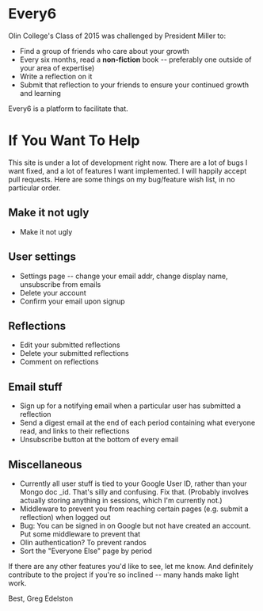 # Every6
Olin College's Class of 2015 was challenged by President Miller to:

- Find a group of friends who care about your growth
- Every six months, read a **non-fiction** book -- preferably one outside of your area of expertise)
- Write a reflection on it
- Submit that reflection to your friends to ensure your continued growth and learning

Every6 is a platform to facilitate that.

# If You Want To Help
This site is under a lot of development right now. There are a lot of bugs I want fixed, and a lot of features I want implemented. I will happily accept pull requests. Here are some things on my bug/feature wish list, in no particular order.

## Make it not ugly
- Make it not ugly

## User settings
- Settings page -- change your email addr, change display name, unsubscribe from emails
- Delete your account
- Confirm your email upon signup

## Reflections
- Edit your submitted reflections
- Delete your submitted reflections
- Comment on reflections

## Email stuff
- Sign up for a notifying email when a particular user has submitted a reflection
- Send a digest email at the end of each period containing what everyone read, and links to their reflections
- Unsubscribe button at the bottom of every email

## Miscellaneous
- Currently all user stuff is tied to your Google User ID, rather than your Mongo doc _id. That's silly and confusing. Fix that. (Probably involves actually storing anything in sessions, which I'm currently not.)
- Middleware to prevent you from reaching certain pages (e.g. submit a reflection) when logged out
- Bug: You can be signed in on Google but not have created an account. Put some middleware to prevent that
- Olin authentication? To prevent randos
- Sort the "Everyone Else" page by period

If there are any other features you'd like to see, let me know. And definitely contribute to the project if you're so inclined -- many hands make light work.

Best,
Greg Edelston
